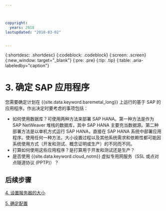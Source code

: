```yaml
---



copyright:
  years: 2018
lastupdated: "2018-03-02"


---
```


{:shortdesc: .shortdesc}
{:codeblock: .codeblock}
{:screen: .screen}
{:new_window: target="_blank"}
{:pre: .pre}
{:tip: .tip}
{:table: .aria-labeledby="caption"}


# 3. 确定 SAP 应用程序

您需要确定计划在 {{site.data.keyword.baremetal_long}} 上运行的基于 SAP 的应用程序。作出决定时要考虑的事项包括：

 * 如何使用数据库？可使用两种方法来部署 SAP HANA。第一种方法是作为 SAP NetWeaver 堆栈的数据库，其中 SAP HANA 主要充当数据源。第二种部署方法是以单机方式运行 SAP HANA，直接在 SAP HANA 系统中部署应用程序。使用任何一种方法，大小设置过程以及其他系统需求和依赖性都可能因系统使用方式（开发和测试、概念证明或生产）的不同而不同。
 * 打算如何使用这些应用程序？是打算用于开发和测试还是生产？
 * 是否使用 {{site.data.keyword.cloud_notm}} 虚拟专用网服务（SSL 或点对点隧道协议 (PPTP)）？
  
## 后续步骤

  [4. 设置服务器的大小](/docs/infrastructure/sap-hana/hana-size-server.html)
  
  [5. 确定配置](/docs/infrastructure/sap-hana/hana-determine-configuration.html)
